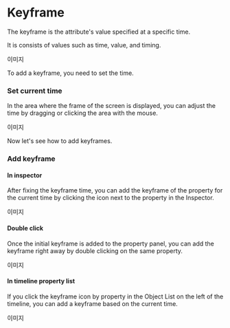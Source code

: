 # Keyframe

The keyframe is the attribute's value specified at a specific time.

It is consists of values ​​such as time, value, and timing.

이미지


To add a keyframe, you need to set the time.

### Set current time 

In the area where the frame of the screen is displayed, you can adjust the time by dragging or clicking the area with the mouse.

이미지


Now let's see how to add keyframes.


### Add keyframe

#### In inspector

After fixing the keyframe time, you can add the keyframe of the property for the current time by clicking the icon next to the property in the Inspector.

이미지 

#### Double click

Once the initial keyframe is added to the property panel, you can add the keyframe right away by double clicking on the same property.

이미지

#### In timeline property list

If you click the keyframe icon by property in the Object List on the left of the timeline, you can add a keyframe based on the current time.

이미지 